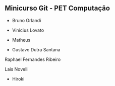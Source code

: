 Minicurso Git - PET Computação
--------------------------------

* Bruno Orlandi
* Vinicius Lovato
* Matheus 




* Gustavo Dutra Santana






Raphael Fernandes Ribeiro

Lais Novelli

* Hiroki



















